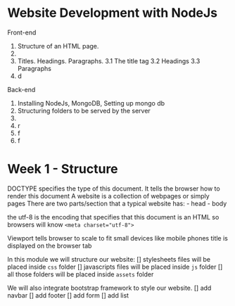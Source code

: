# Website Development with NodeJs

Front-end
1. Structure of an HTML page.
2. 
3. Titles. Headings. Paragraphs.
3.1 The title tag
3.2 Headings
3.3 Paragraphs
4. d

Back-end
1. Installing NodeJs, MongoDB, Setting up mongo db
2. Structuring folders to be served by the server
3. 
4. r
5. f
6. f



# Week 1 - Structure

DOCTYPE specifies the type of this document. It tells the browser how to render this document
A website is a collection of webpages or simply pages
	There are two parts/section that a typical website has: 
	- head
	- body


the utf-8 is the encoding that specifies that this document is an HTML so browsers will know `<meta charset="utf-8">`

Viewport tells browser to scale to fit small devices like mobile phones
<meta name="viewport" content="width=device-width, initial-scale=1">
title is displayed on the browser tab

In this module we will structure our website:
[] stylesheets files will be placed inside `css` folder
[] javascripts files will be placed inside `js` folder
[] all those folders will be placed inside `assets` folder

We will also integrate bootstrap framework to style our website.
[] add navbar
[] add footer
[] add form
[] add list